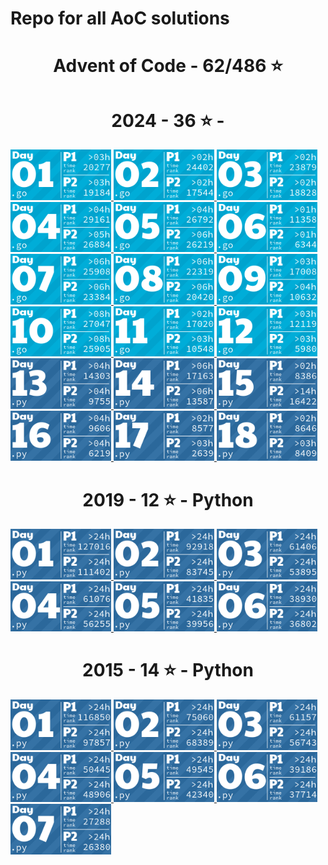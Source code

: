 <h1>Repo for all AoC solutions</h1>

<!-- AOC TILES BEGIN -->
<h1 align="center">
  Advent of Code - 62/486 ⭐
</h1>
<h1 align="center">
  2024 - 36 ⭐ - 
</h1>
<a href="2024-go/day01/main.go">
  <img src=".aoc_tiles/tiles/2024/01.png" width="161px">
</a>
<a href="2024-go/day02/main.go">
  <img src=".aoc_tiles/tiles/2024/02.png" width="161px">
</a>
<a href="2024-go/day03/main.go">
  <img src=".aoc_tiles/tiles/2024/03.png" width="161px">
</a>
<a href="2024-go/day04/main.go">
  <img src=".aoc_tiles/tiles/2024/04.png" width="161px">
</a>
<a href="2024-go/day05/main.go">
  <img src=".aoc_tiles/tiles/2024/05.png" width="161px">
</a>
<a href="2024-go/day06/main.go">
  <img src=".aoc_tiles/tiles/2024/06.png" width="161px">
</a>
<a href="2024-go/day07/main.go">
  <img src=".aoc_tiles/tiles/2024/07.png" width="161px">
</a>
<a href="2024-go/day08/main.go">
  <img src=".aoc_tiles/tiles/2024/08.png" width="161px">
</a>
<a href="2024-go/day09/main.go">
  <img src=".aoc_tiles/tiles/2024/09.png" width="161px">
</a>
<a href="2024-go/day10/main.go">
  <img src=".aoc_tiles/tiles/2024/10.png" width="161px">
</a>
<a href="2024-go/day11/main.go">
  <img src=".aoc_tiles/tiles/2024/11.png" width="161px">
</a>
<a href="2024-go/day12/main.go">
  <img src=".aoc_tiles/tiles/2024/12.png" width="161px">
</a>
<a href="2024-py/day13/main.py">
  <img src=".aoc_tiles/tiles/2024/13.png" width="161px">
</a>
<a href="2024-py/day14/day14.py">
  <img src=".aoc_tiles/tiles/2024/14.png" width="161px">
</a>
<a href="2024-py/day15/main.py">
  <img src=".aoc_tiles/tiles/2024/15.png" width="161px">
</a>
<a href="2024-py/day16/main.py">
  <img src=".aoc_tiles/tiles/2024/16.png" width="161px">
</a>
<a href="2024-py/day17/main.py">
  <img src=".aoc_tiles/tiles/2024/17.png" width="161px">
</a>
<a href="2024-py/day18/main.py">
  <img src=".aoc_tiles/tiles/2024/18.png" width="161px">
</a>
<h1 align="center">
  2019 - 12 ⭐ - Python
</h1>
<a href="2019-py/day01/main.py">
  <img src=".aoc_tiles/tiles/2019/01.png" width="161px">
</a>
<a href="2019-py/day02/main.py">
  <img src=".aoc_tiles/tiles/2019/02.png" width="161px">
</a>
<a href="2019-py/day03/main.py">
  <img src=".aoc_tiles/tiles/2019/03.png" width="161px">
</a>
<a href="2019-py/day04/main.py">
  <img src=".aoc_tiles/tiles/2019/04.png" width="161px">
</a>
<a href="2019-py/day05/main.py">
  <img src=".aoc_tiles/tiles/2019/05.png" width="161px">
</a>
<a href="2019-py/day06/main.py">
  <img src=".aoc_tiles/tiles/2019/06.png" width="161px">
</a>
<h1 align="center">
  2015 - 14 ⭐ - Python
</h1>
<a href="2015-py/day01/main.py">
  <img src=".aoc_tiles/tiles/2015/01.png" width="161px">
</a>
<a href="2015-py/day02/main.py">
  <img src=".aoc_tiles/tiles/2015/02.png" width="161px">
</a>
<a href="2015-py/day03/main.py">
  <img src=".aoc_tiles/tiles/2015/03.png" width="161px">
</a>
<a href="2015-py/day04/main.py">
  <img src=".aoc_tiles/tiles/2015/04.png" width="161px">
</a>
<a href="2015-py/day05/main.py">
  <img src=".aoc_tiles/tiles/2015/05.png" width="161px">
</a>
<a href="2015-py/day06/main.py">
  <img src=".aoc_tiles/tiles/2015/06.png" width="161px">
</a>
<a href="2015-py/day07/main.py">
  <img src=".aoc_tiles/tiles/2015/07.png" width="161px">
</a>
<!-- AOC TILES END -->